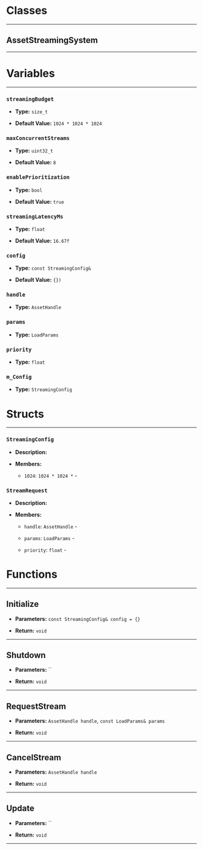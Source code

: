 # Classes
---

## AssetStreamingSystem
---




# Variables
---

### `streamingBudget`

- **Type:** `size_t`

- **Default Value:** `1024 * 1024 * 1024`



### `maxConcurrentStreams`

- **Type:** `uint32_t`

- **Default Value:** `8`



### `enablePrioritization`

- **Type:** `bool`

- **Default Value:** `true`



### `streamingLatencyMs`

- **Type:** `float`

- **Default Value:** `16.67f`



### `config`

- **Type:** `const StreamingConfig&`

- **Default Value:** `{})`



### `handle`

- **Type:** `AssetHandle`



### `params`

- **Type:** `LoadParams`



### `priority`

- **Type:** `float`



### `m_Config`

- **Type:** `StreamingConfig`




# Structs
---

### `StreamingConfig`

- **Description:** 

- **Members:**

  - `1024`: `1024 * 1024 *` - 



### `StreamRequest`

- **Description:** 

- **Members:**

  - `handle`: `AssetHandle` - 

  - `params`: `LoadParams` - 

  - `priority`: `float` - 




# Functions
---

## Initialize



- **Parameters:** `const StreamingConfig& config = {}`

- **Return:** `void`

---

## Shutdown



- **Parameters:** ``

- **Return:** `void`

---

## RequestStream



- **Parameters:** `AssetHandle handle`, `const LoadParams& params`

- **Return:** `void`

---

## CancelStream



- **Parameters:** `AssetHandle handle`

- **Return:** `void`

---

## Update



- **Parameters:** ``

- **Return:** `void`

---
